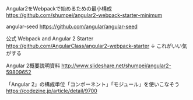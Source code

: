 
Angular2をWebpackで始めるための最小構成
https://github.com/shumpei/angular2-webpack-starter-minimum

angular-seed
https://github.com/angular/angular-seed

公式 Webpack and Angular 2 Starter
https://github.com/AngularClass/angular2-webpack-starter
↓
これがいい気がする


Angular 2概要説明資料
http://www.slideshare.net/shumpei/angular2-59809652

「Angular 2」の構成単位「コンポーネント」「モジュール」を使いこなそう
https://codezine.jp/article/detail/9700
